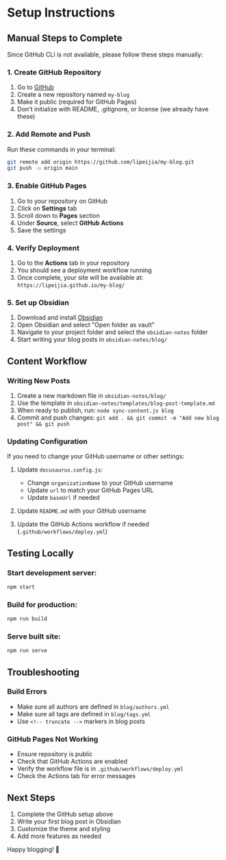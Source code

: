# Setup Instructions

## Manual Steps to Complete

Since GitHub CLI is not available, please follow these steps manually:

### 1. Create GitHub Repository

1. Go to [GitHub](https://github.com/new)
2. Create a new repository named `my-blog`
3. Make it public (required for GitHub Pages)
4. Don't initialize with README, .gitignore, or license (we already have these)

### 2. Add Remote and Push

Run these commands in your terminal:

```bash
git remote add origin https://github.com/lipeijia/my-blog.git
git push -u origin main
```

### 3. Enable GitHub Pages

1. Go to your repository on GitHub
2. Click on **Settings** tab
3. Scroll down to **Pages** section
4. Under **Source**, select **GitHub Actions**
5. Save the settings

### 4. Verify Deployment

1. Go to the **Actions** tab in your repository
2. You should see a deployment workflow running
3. Once complete, your site will be available at: `https://lipeijia.github.io/my-blog/`

### 5. Set up Obsidian

1. Download and install [Obsidian](https://obsidian.md/)
2. Open Obsidian and select "Open folder as vault"
3. Navigate to your project folder and select the `obsidian-notes` folder
4. Start writing your blog posts in `obsidian-notes/blog/`

## Content Workflow

### Writing New Posts

1. Create a new markdown file in `obsidian-notes/blog/`
2. Use the template in `obsidian-notes/templates/blog-post-template.md`
3. When ready to publish, run: `node sync-content.js blog`
4. Commit and push changes: `git add . && git commit -m "Add new blog post" && git push`

### Updating Configuration

If you need to change your GitHub username or other settings:

1. Update `docusaurus.config.js`:
   - Change `organizationName` to your GitHub username
   - Update `url` to match your GitHub Pages URL
   - Update `baseUrl` if needed

2. Update `README.md` with your GitHub username

3. Update the GitHub Actions workflow if needed (`.github/workflows/deploy.yml`)

## Testing Locally

### Start development server:
```bash
npm start
```

### Build for production:
```bash
npm run build
```

### Serve built site:
```bash
npm run serve
```

## Troubleshooting

### Build Errors
- Make sure all authors are defined in `blog/authors.yml`
- Make sure all tags are defined in `blog/tags.yml`
- Use `<!-- truncate -->` markers in blog posts

### GitHub Pages Not Working
- Ensure repository is public
- Check that GitHub Actions are enabled
- Verify the workflow file is in `.github/workflows/deploy.yml`
- Check the Actions tab for error messages

## Next Steps

1. Complete the GitHub setup above
2. Write your first blog post in Obsidian
3. Customize the theme and styling
4. Add more features as needed

Happy blogging! 🎉
